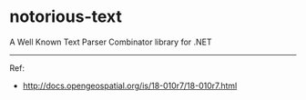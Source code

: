 # notorious-text

A Well Known Text Parser Combinator library for .NET

---

Ref:
- http://docs.opengeospatial.org/is/18-010r7/18-010r7.html

